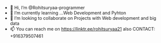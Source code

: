 - 👋 Hi, I’m @Rohitsuryaa-programmer
- 🌱 I’m currently learning ...Web Development and Pyhton
- 💞️ I’m looking to collaborate on  Projects with Web development and big data
- 📫 You can reach me on 
https://linktr.ee/rohitsuryaa21 also 
CONTACT: +916379507461

<!---
Rohitsuryaa-programmer/Rohitsuryaa-programmer is a ✨ special ✨ repository because its `README.md` (this file) appears on your GitHub profile.
You can click the Preview link to take a look at your changes.
--->
